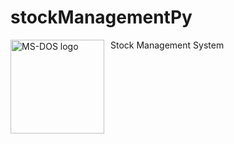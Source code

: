 # stockManagementPy
Stock Management System
<img width="150" height="150" align="left" style="float: left; margin: 0 10px 0 0;" alt="MS-DOS logo" src="https://github.com/lucianoutn/stockManagementPy/blob/resources/resources/stk.jpg"> 